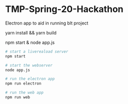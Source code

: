 # TMP-Spring-20-Hackathon
Electron app to aid in running blt project

yarn install && yarn build
 
npm start & node app.js

```bash
# start a livereaload server 
npm start 

# start the webserver
node app.js
```


```bash
# run the electron app
npm run electron

# run the web app
npm run web
```
